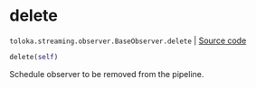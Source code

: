 # delete
`toloka.streaming.observer.BaseObserver.delete` | [Source code](https://github.com/Toloka/toloka-kit/blob/v1.2.2/src/streaming/observer.py#L46)

```python
delete(self)
```

Schedule observer to be removed from the pipeline.

